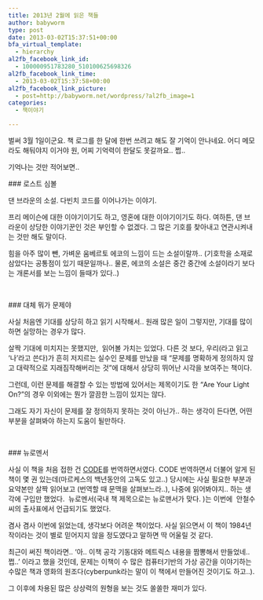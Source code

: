 ```yaml
---
title: 2013년 2월에 읽은 책들
author: babyworm
type: post
date: 2013-03-02T15:37:51+00:00
bfa_virtual_template:
  - hierarchy
al2fb_facebook_link_id:
  - 100000951783280_510100625698326
al2fb_facebook_link_time:
  - 2013-03-02T15:37:58+00:00
al2fb_facebook_link_picture:
  - post=http://babyworm.net/wordpress/?al2fb_image=1
categories:
  - 책이야기

---
```

벌써 3월 1일이군요. 책 로그를 한 달에 한번 쓰려고 해도 잘 기억이 안나네요. 어디 메모라도 해둬야지 이거야 원, 어찌 기억력이 한달도 못갈까요.. 쩝..

기억나는 것만 적어보면..

### 로스트 심볼

댄 브라운의 소설. 다빈치 코드를 이어나가는 이야기.

프리 메이슨에 대한 이야기이기도 하고, 영혼에 대한 이야기이기도 하다. 여하튼, 댄 브라운이 상당한 이야기꾼인 것은 부인할 수 없겠다. 그 많은 기호를 찾아내고 연관시켜내는 것만 해도 말이다.

힘을 아주 많이 뺀, 가벼운 움베르토 에코의 느낌이 드는 소설이랄까.. (기호학을 소재로 삼았다는 공통점이 있기 때문일까나.. 물론, 에코의 소설은 중간 중간에 소설이라기 보다는 개론서를 보는 느낌이 들때가 있다..)

 

### 대체 뭐가 문제야

사실 처음엔 기대를 상당히 하고 읽기 시작해서..
원래 많은 일이 그렇지만, 기대를 많이 하면 실망하는 경우가 많다.

살짝 기대에 미치지는 못했지만,  읽어볼 가치는 있었다. 다른 것 보다, 우리(라고 읽고 ‘나’라고 쓴다)가 흔히 저지르는 실수인 문제를 만났을 때 “문제를 명확하게 정의하지 않고 대략적으로 지래짐작해버리는 것”에 대해서 상당히 뛰어난 시각을 보여주는 책이다.

그런데, 이런 문제를 해결할 수 있는 방법에 있어서는 제목이기도 한 “Are Your Light On?”의 경우 이외에는 뭔가 깔끔한 느낌이 있지는 않다.

그래도 자기 자신이 문제를 잘 정의하지 못하는 것이 아닌가.. 하는 생각이 든다면, 어떤 부분을 살펴봐야 하는지 도움이 될만하다.

 

### 뉴로멘서

사실 이 책을 처음 접한 건 [CODE][1]를 번역하면서였다. CODE 번역하면서 더불어 알게 된 책이 몇 권 있는데(마르케스의 백년동안의 고독도 있고..) 당시에는 사실 필요한 부분과 요약본만 살짝 읽어보고 (번역할 때 문맥을 살펴보느라..), 나중에 읽어봐야지.. 하는 생각에 구입만 했었다.  뉴로멘서(국내 책 제목으로는 뉴로맨서가 맞다. )는 이번에  안철수씨의 출사표에서 언급되기도 했었다.

겸사 겸사 이번에 읽었는데, 생각보다 어려운 책이었다. 사실 읽으면서 이 책이 1984년작이라는 것이 별로 믿어지지 않을 정도였다고 말하면 딱 어울릴 것 같다.

최근이 써진 책이라면.. ‘아.. 이책 공각 기동대와 메트릭스 내용을 짬뽕해서 만들었네.. 쩝..’ 이라고 했을 것인데, 문제는 이책이 수 많은 컴퓨터기반의 가상 공간을 이야기하는 수많은 책과 영화의 원조다(cyberpunk라는 말이 이 책에서 만들어진 것이기도 하고..).

그 이후에 차용된 많은 상상력의 원형을 보는 것도 쏠쏠한 재미가 있다.

 

 [1]: http://www.yes24.com/24/Goods/4216805?Acode=101